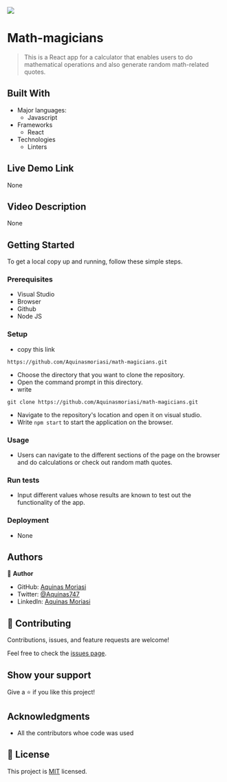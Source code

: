 ![](https://img.shields.io/badge/Microverse-blueviolet)
# Math-magicians

> This is a React app for a calculator that enables users to do mathematical operations and also generate random math-related quotes.

## Built With

- Major languages:
  - Javascript
- Frameworks
  - React
- Technologies
  - Linters

## Live Demo Link
None

## Video Description 
None

## Getting Started

To get a local copy up and running, follow these simple steps.

### Prerequisites
- Visual Studio
- Browser
- Github
- Node JS

### Setup
- copy this link 
```
https://github.com/Aquinasmoriasi/math-magicians.git

```

- Choose the directory that you want to clone the repository.
- Open the command prompt in this directory.
- write
```
git clone https://github.com/Aquinasmoriasi/math-magicians.git

```
- Navigate to the repository's location and open it on visual studio.
- Write ``` npm start ``` to start the application on the browser.

### Usage
- Users can navigate to the different sections of the page on the browser and do calculations or check out random math quotes.

### Run tests
- Input different values whose results are known to test out the functionality of the app.

### Deployment
- None

## Authors

👤 **Author**

- GitHub: [Aquinas Moriasi](https://github.com/Aquinasmoriasi)
- Twitter: [@Aquinas747](twitter.com/aquinas747)
- LinkedIn: [Aquinas Moriasi](https://www.linkedin.com/in/aquinas-moriasi/)

## 🤝 Contributing

Contributions, issues, and feature requests are welcome!

Feel free to check the [issues page](https://github.com/Aquinasmoriasi/math-magicians/issues).

## Show your support

Give a ⭐️ if you like this project!

## Acknowledgments
- All the contributors whoe code was used

## 📝 License

This project is [MIT](./MIT.md) licensed.
